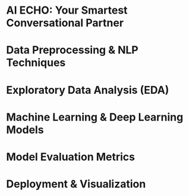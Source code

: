 # AI ECHO: Your Smartest Conversational Partner
  # Data Preprocessing & NLP Techniques
  # Exploratory Data Analysis (EDA)
  # Machine Learning & Deep Learning Models
  # Model Evaluation Metrics
  # Deployment & Visualization
